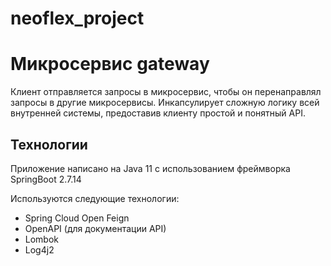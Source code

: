 # neoflex_project

# Микросервис gateway
Клиент отправляется запросы в микросервис, чтобы он перенаправлял запросы в другие микросервисы.
Инкапсулирует сложную логику всей внутренней системы, предоставив клиенту простой и понятный API.

 ## Технологии
Приложение написано на Java 11 с использованием фреймворка SpringBoot 2.7.14

Используются следующие технологии:

- Spring Cloud Open Feign
- OpenAPI (для документации API) 
- Lombok 
- Log4j2 
